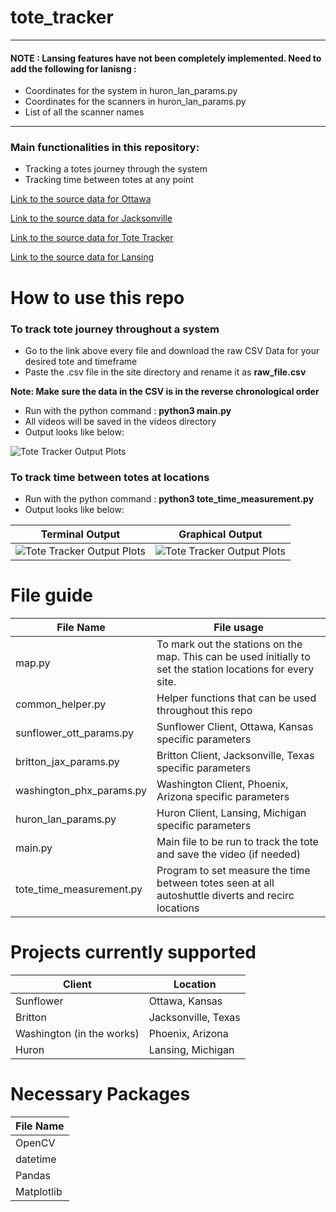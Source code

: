 # tote_tracker

---------------------
 #### NOTE : Lansing features have not been completely implemented. Need to add the following for lanisng :

- Coordinates for the system in huron_lan_params.py
- Coordinates for the scanners in huron_lan_params.py
- List of all the scanner names
---------------------


### Main functionalities in this repository:

- Tracking a totes journey through the system
- Tracking time between totes at any point

[Link to the source data for Ottawa](https://sunflower.kb.us-central1.gcp.cloud.es.io:9243/app/discover#/?_g=(filters:!(),refreshInterval:(pause:!t,value:0),time:(from:now-7d%2Fd,to:now))&_a=(columns:!(message,system_name),filters:!(),index:ce572630-0f58-11ed-bd81-e7f3585b181b,interval:auto,query:(language:kuery,query:'%22Divert%20decision%22%20%20and%20%22770000601205%22'),sort:!(!('@timestamp',desc))))

[Link to the source data for Jacksonville](https://sunflower.kb.us-central1.gcp.cloud.es.io:9243/app/discover#/?_g=(filters:!(),refreshInterval:(pause:!t,value:0),time:(from:now-7d%2Fd,to:now))&_a=(columns:!(message,system_name),filters:!(),index:ce572630-0f58-11ed-bd81-e7f3585b181b,interval:auto,query:(language:kuery,query:'%22Divert%20decision%22%20%20and%20%22770000601205%22'),sort:!(!('@timestamp',desc))))

[Link to the source data for Tote Tracker](https://sunflower.kb.us-central1.gcp.cloud.es.io:9243/app/discover#/?_g=(filters:!(),refreshInterval:(pause:!t,value:0),time:(from:now-1h,to:now))&_a=(columns:!(message,tote_id,location_id),filters:!(),index:ce572630-0f58-11ed-bd81-e7f3585b181b,interval:auto,query:(language:kuery,query:'%22arrived%22%20'),sort:!(!('@timestamp',desc))))

[Link to the source data for Lansing](https://huron-wkizhi51d83xb3j0y5yuuqtb7q5tpbus.kb.us-central1.gcp.cloud.es.io:9243/s/huron/app/discover#/?_g=(filters:!(),query:(language:kuery,query:''),refreshInterval:(pause:!t,value:0),time:(from:now-1h,to:now))&_a=(columns:!(message,system_name),filters:!(),index:'4c017890-ee19-11eb-aab0-1792ddeef6fc',interval:auto,query:(language:kuery,query:'%22Divert%20decision%22%20and%20%22D0106690%22'),sort:!(!('@timestamp',desc))))

# How to use this repo

### To track tote journey throughout a system

- Go to the link above every file and download the raw CSV Data for your desired tote and timeframe
- Paste the .csv file in the site directory and rename it as **raw_file.csv**

**Note: Make sure the data in the CSV is in the reverse chronological order**

- Run with the python command : **python3 main.py**
- All videos will be saved in the videos directory
- Output looks like below:

 ![Tote Tracker Output Plots](Images/tote_tracking_video_screenshot.png) 
 
### To track time between totes at locations

- Run with the python command : **python3 tote_time_measurement.py**
- Output looks like below:

| Terminal Output  | Graphical Output |
| ------------- | ------------- |
| ![Tote Tracker Output Plots](Images/tote_tracker_plots.png)  | ![Tote Tracker Output Plots](Images/tote_tracker_text.png) |


# File guide

| File Name                | File usage                                                                                                   |
|--------------------------|--------------------------------------------------------------------------------------------------------------|
| map.py                   | To mark out the stations on the map. This can be used initially to set the station locations for every site. |
| common_helper.py         | Helper functions that can be used throughout this repo                                                       |
| sunflower_ott_params.py  | Sunflower Client, Ottawa, Kansas specific parameters                                                         |
| britton_jax_params.py    | Britton Client, Jacksonville, Texas specific parameters                                                      |
| washington_phx_params.py | Washington Client, Phoenix, Arizona specific parameters                                                      |
| huron_lan_params.py      | Huron Client, Lansing, Michigan specific parameters                                                          |
| main.py                  | Main file to be run to track the tote and save the video (if needed)                                         |
| tote_time_measurement.py | Program to set measure the time between totes seen at all autoshuttle diverts and recirc locations           |

# Projects currently supported

| Client                    | Location                 | 
|---------------------------|--------------------------| 
| Sunflower                 | Ottawa, Kansas           |
| Britton                   | Jacksonville, Texas      |
| Washington (in the works) | Phoenix, Arizona         |
| Huron                     | Lansing, Michigan |

# Necessary Packages


| File Name  | 
| ------------- | 
| OpenCV |
| datetime |
| Pandas |
| Matplotlib |
